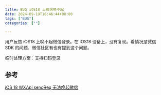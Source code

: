 ```yaml
---
title: BUG iOS18 上微信唤不起
date: 2024-09-19T16:46:44+08:00
tags: ["BUG"]
categories: [""]

---
```


用户反馈 iOS18 上唤不起微信登录。在 iOS18 设备上，没有复现。看情况是微信 SDK 的问题，微信社区有也有提到这个问题。

临时处理方案：支持扫码登录 

## 参考

[iOS 18 WXApi sendReq 无法唤起微信](https://developers.weixin.qq.com/community/develop/doc/00088eda7c44d8763222e25886d000)


